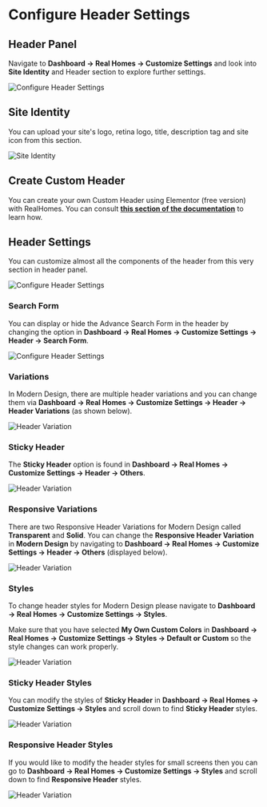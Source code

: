 # Configure Header Settings

## **Header Panel**

Navigate to **Dashboard → Real Homes → Customize Settings** and look into **Site Identity** and Header section to explore further settings.

![Configure Header Settings](images/home-setup/header_settings.png)

## **Site Identity**

You can upload your site's logo, retina logo, title, description tag and site icon from this section.

![Site Identity](images/home-setup/site-identity.png)

## Create Custom Header

You can create your own Custom Header using Elementor (free version) with RealHomes. You can consult <strong><a href="https://realhomes.io/documentation/custom-header-footer-elementor/">this section of the documentation</a></strong> to learn how.

## **Header Settings**

You can customize almost all the components of the header from this very section in header panel.

![Configure Header Settings](images/home-setup/header_modern.png)

### **Search Form**

You can display or hide the Advance Search Form in the header by changing the option in **Dashboard → Real Homes → Customize Settings → Header → Search Form**.

![Configure Header Settings](images/header/header_search_form_customizer.gif)

### **Variations**

In Modern Design, there are multiple header variations and you can change them via **Dashboard → Real Homes → Customize Settings → Header → Header Variations** (as shown below).

![Header Variation](images/home-setup/header-variations-modern.gif)

### **Sticky Header**

The **Sticky Header** option is found in **Dashboard → Real Homes → Customize Settings → Header → Others**.

![Header Variation](images/header/sticky_header_modern.png)

### **Responsive Variations**

There are two Responsive Header Variations for Modern Design called **Transparent** and **Solid**. You can change the **Responsive Header Variation** in **Modern Design** by navigating to **Dashboard → Real Homes → Customize Settings → Header → Others** (displayed below).

![Header Variation](images/header/responsive_variations_modern.gif)

### **Styles**

To change header styles for Modern Design please navigate to **Dashboard → Real Homes → Customize Settings → Styles**.

Make sure that you have selected **My Own Custom Colors** in **Dashboard → Real Homes → Customize Settings → Styles → Default or Custom** so the style changes can work properly.

![Header Variation](images/home-setup/header_styles_modern.png)

### **Sticky Header Styles**

You can modify the styles of **Sticky Header** in **Dashboard → Real Homes → Customize Settings → Styles** and scroll down to find **Sticky Header** styles.

![Header Variation](images/home-setup/header_sticky_styles_modern.gif)

### **Responsive Header Styles**

If you would like to modify the header styles for small screens then you can go to **Dashboard → Real Homes → Customize Settings → Styles** and scroll down to find **Responsive Header** styles.

![Header Variation](images/home-setup/header_responsive_styles_modern.png)